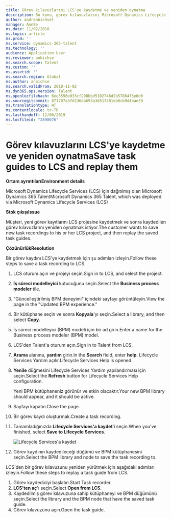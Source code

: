 ```yaml
---
title: Görev kılavuzlarını LCS'ye kaydetme ve yeniden oynatma
description: Bu konu, görev kılavuzlarını Microsoft Dynamics Lifecycle Services'ye (LCS) kaydetmeyi ve sonra bunları yeniden yürütmeyi açıklar.
author: andreabichsel
manager: AnnBe
ms.date: 11/02/2018
ms.topic: article
ms.prod: ''
ms.service: dynamics-365-talent
ms.technology: ''
audience: Application User
ms.reviewer: anbichse
ms.search.scope: Talent
ms.custom: ''
ms.assetid: ''
ms.search.region: Global
ms.author: anbichse
ms.search.validFrom: 2018-11-02
ms.dyn365.ops.version: Talent
ms.openlocfilehash: 6ee3556e033cf298bbd5102746d2b57884f5e6d0
ms.sourcegitcommit: 871707a3fd236da693a3d51f401eb0cb9d4bae39
ms.translationtype: HT
ms.contentlocale: tr-TR
ms.lasthandoff: 12/06/2019
ms.locfileid: "2898076"
---
```

# <a name="save-task-guides-to-lcs-and-replay-them"></a><span data-ttu-id="6f5cf-103">Görev kılavuzlarını LCS'ye kaydetme ve yeniden oynatma</span><span class="sxs-lookup"><span data-stu-id="6f5cf-103">Save task guides to LCS and replay them</span></span>

<span data-ttu-id="6f5cf-104">**Ortam ayrıntıları**</span><span class="sxs-lookup"><span data-stu-id="6f5cf-104">**Environment details**</span></span> 

<span data-ttu-id="6f5cf-105">Microsoft Dynamics Lifecycle Services (LCS) için dağıtılmış olan Microsoft Dynamics 365 Talent</span><span class="sxs-lookup"><span data-stu-id="6f5cf-105">Microsoft Dynamics 365 Talent, which was deployed via Microsoft Dynamics Lifecycle Services (LCS)</span></span>

<span data-ttu-id="6f5cf-106">**Stok çıkışı**</span><span class="sxs-lookup"><span data-stu-id="6f5cf-106">**Issue**</span></span>

<span data-ttu-id="6f5cf-107">Müşteri, yeni görev kayıtlarını LCS projesine kaydetmek ve sonra kaydedilen görev kılavuzlarını yeniden oynatmak istiyor.</span><span class="sxs-lookup"><span data-stu-id="6f5cf-107">The customer wants to save new task recordings to his or her LCS project, and then replay the saved task guides.</span></span>

<span data-ttu-id="6f5cf-108">**Çözünürlük**</span><span class="sxs-lookup"><span data-stu-id="6f5cf-108">**Resolution**</span></span>

<span data-ttu-id="6f5cf-109">Bir görev kaydını LCS'ye kaydetmek için şu adımları izleyin.</span><span class="sxs-lookup"><span data-stu-id="6f5cf-109">Follow these steps to save a task recording to LCS.</span></span>

1. <span data-ttu-id="6f5cf-110">LCS oturum açın ve projeyi seçin.</span><span class="sxs-lookup"><span data-stu-id="6f5cf-110">Sign in to LCS, and select the project.</span></span>
2. <span data-ttu-id="6f5cf-111">**İş süreci modelleyici** kutucuğunu seçin.</span><span class="sxs-lookup"><span data-stu-id="6f5cf-111">Select the **Business process modeler** tile.</span></span>
3. <span data-ttu-id="6f5cf-112">"Güncelleştirilmiş BPM deneyimi" içindeki sayfayı görüntüleyin.</span><span class="sxs-lookup"><span data-stu-id="6f5cf-112">View the page in the "Updated BPM experience."</span></span>
4. <span data-ttu-id="6f5cf-113">Bir kütüphane seçin ve sonra **Kopyala**'yı seçin.</span><span class="sxs-lookup"><span data-stu-id="6f5cf-113">Select a library, and then select **Copy**.</span></span>
5. <span data-ttu-id="6f5cf-114">İş süreci modelleyici (BPM) modeli için bir ad girin.</span><span class="sxs-lookup"><span data-stu-id="6f5cf-114">Enter a name for the Business process modeler (BPM) model.</span></span>
6. <span data-ttu-id="6f5cf-115">LCS'den Talent'a oturum açın.</span><span class="sxs-lookup"><span data-stu-id="6f5cf-115">Sign in to Talent from LCS.</span></span>
7. <span data-ttu-id="6f5cf-116">**Arama** alanına, **yardım** girin.</span><span class="sxs-lookup"><span data-stu-id="6f5cf-116">In the **Search** field, enter **help**.</span></span> <span data-ttu-id="6f5cf-117">Lifecycle Services Yardım açılır.</span><span class="sxs-lookup"><span data-stu-id="6f5cf-117">Lifecycle Services Help is opened.</span></span>
8. <span data-ttu-id="6f5cf-118">**Yenile** düğmesini Lifecycle Services Yardım yapılandırması için seçin.</span><span class="sxs-lookup"><span data-stu-id="6f5cf-118">Select the **Refresh** button for Lifecycle Services Help configuration.</span></span>

    <span data-ttu-id="6f5cf-119">Yeni BPM kütüphaneniz görünür ve etkin olacaktır.</span><span class="sxs-lookup"><span data-stu-id="6f5cf-119">Your new BPM library should appear, and it should be active.</span></span>

9. <span data-ttu-id="6f5cf-120">Sayfayı kapatın.</span><span class="sxs-lookup"><span data-stu-id="6f5cf-120">Close the page.</span></span>
10. <span data-ttu-id="6f5cf-121">Bir görev kaydı oluşturmak.</span><span class="sxs-lookup"><span data-stu-id="6f5cf-121">Create a task recording.</span></span>
11. <span data-ttu-id="6f5cf-122">Tamamladığınızda **Lifecycle Services'a kaydet**'i seçin.</span><span class="sxs-lookup"><span data-stu-id="6f5cf-122">When you've finished, select **Save to Lifecycle Services**.</span></span>

    ![Lifecycle Services'a kaydet](media/task-guides.png)

12. <span data-ttu-id="6f5cf-124">Görev kaydının kaydedileceği düğümü ve BPM kütüphanesini seçin.</span><span class="sxs-lookup"><span data-stu-id="6f5cf-124">Select the BPM library and node to save the task recording to.</span></span>

<span data-ttu-id="6f5cf-125">LCS'den bir görev kılavuzunu yeniden yürütmek için aşağıdaki adımları izleyin.</span><span class="sxs-lookup"><span data-stu-id="6f5cf-125">Follow these steps to replay a task guide from LCS.</span></span>

1. <span data-ttu-id="6f5cf-126">Görev kaydediciyi başlatın.</span><span class="sxs-lookup"><span data-stu-id="6f5cf-126">Start Task recorder.</span></span>
2. <span data-ttu-id="6f5cf-127">**LCS'ten aç**'ı seçin.</span><span class="sxs-lookup"><span data-stu-id="6f5cf-127">Select **Open from LCS**.</span></span>
3. <span data-ttu-id="6f5cf-128">Kaydedilmiş görev kılavuzuna sahip kütüphaneyi ve BPM düğümünü seçin.</span><span class="sxs-lookup"><span data-stu-id="6f5cf-128">Select the library and the BPM node that have the saved task guide.</span></span>
4. <span data-ttu-id="6f5cf-129">Görev kılavuzunu açın.</span><span class="sxs-lookup"><span data-stu-id="6f5cf-129">Open the task guide.</span></span>
